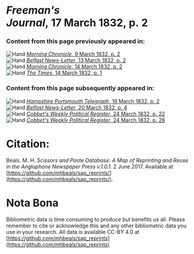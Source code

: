 # *Freeman's Journal*, 17 March 1832, p. 2  
  
### Content from this page previously appeared in:  
![Hand](http://scissorsandpaste.net/wp-content/uploads/2017/06/smallhandpointer.png) [*Morning Chronicle*, 9 March 1832, p. 2](https://mhbeals.github.io/sap_html/Morning-Chronicle/Morning-Chronicle-9-March-1832-p-2)  
![Hand](http://scissorsandpaste.net/wp-content/uploads/2017/06/smallhandpointer.png) [*Belfast News-Letter*, 13 March 1832, p. 2](https://mhbeals.github.io/sap_html/Belfast-News-Letter/Belfast-News-Letter-13-March-1832-p-2)  
![Hand](http://scissorsandpaste.net/wp-content/uploads/2017/06/smallhandpointer.png) [*Morning Chronicle*, 14 March 1832, p. 2](https://mhbeals.github.io/sap_html/Morning-Chronicle/Morning-Chronicle-14-March-1832-p-2)  
![Hand](http://scissorsandpaste.net/wp-content/uploads/2017/06/smallhandpointer.png) [*The Times*, 14 March 1832, p. 1](https://mhbeals.github.io/sap_html/The-Times/The-Times-14-March-1832-p-1)  
  
### Content from this page subsequently appeared in:  
![Hand](http://scissorsandpaste.net/wp-content/uploads/2017/06/smallhandpointer.png) [*Hampshire Portsmouth Telegraph*, 19 March 1832, p. 2](https://mhbeals.github.io/sap_html/Hampshire-Portsmouth-Telegraph/Hampshire-Portsmouth-Telegraph-19-March-1832-p-2)  
![Hand](http://scissorsandpaste.net/wp-content/uploads/2017/06/smallhandpointer.png) [*Belfast News-Letter*, 20 March 1832, p. 4](https://mhbeals.github.io/sap_html/Belfast-News-Letter/Belfast-News-Letter-20-March-1832-p-4)  
![Hand](http://scissorsandpaste.net/wp-content/uploads/2017/06/smallhandpointer.png) [*Cobbet's Weekly Political Register*, 24 March 1832, p. 22](https://mhbeals.github.io/sap_html/Cobbet's-Weekly-Political-Register/Cobbet's-Weekly-Political-Register-24-March-1832-p-22)  
![Hand](http://scissorsandpaste.net/wp-content/uploads/2017/06/smallhandpointer.png) [*Cobbet's Weekly Political Register*, 24 March 1832, p. 28](https://mhbeals.github.io/sap_html/Cobbet's-Weekly-Political-Register/Cobbet's-Weekly-Political-Register-24-March-1832-p-28)  


# Citation: 

Beals. M. H. *Scissors and Paste Database: A Map of Reprinting and Reuse in the Anglophone Newspaper Press v.1.0.1.* 2 June 2017. Available at [https://github.com/mhbeals/sap_reprints/](https://github.com/mhbeals/sap_reprints/). 

# Nota Bona

Bibliometric data is time consuming to produce but benefits us all. Please remember to cite or acknowledge this and any other bibliometric data you use in your research. All data is available CC-BY 4.0 at [https://github.com/mhbeals/sap_reprints](https://github.com/mhbeals/sap_reprints)
